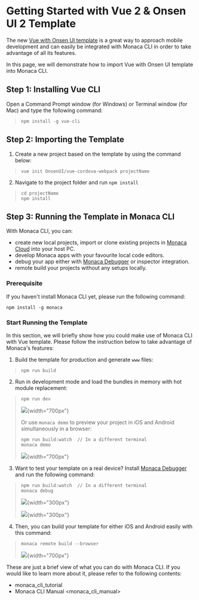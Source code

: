 Getting Started with Vue 2 & Onsen UI 2 Template
================================================

The new [Vue with Onsen UI
template](https://github.com/OnsenUI/vue-cordova-webpack) is a great way
to approach mobile development and can easily be integrated with Monaca
CLI in order to take advantage of all its features.

In this page, we will demonstrate how to import Vue with Onsen UI
template into Monaca CLI.

Step 1: Installing Vue CLI
--------------------------

Open a Command Prompt window (for Windows) or Terminal window (for Mac)
and type the following command:

> ``` {.sourceCode .bash}
> npm install -g vue-cli
> ```

Step 2: Importing the Template
------------------------------

1.  Create a new project based on the template by using the command
    below:

> ``` {.sourceCode .bash}
> vue init OnsenUI/vue-cordova-webpack projectName
> ```

2.  Navigate to the project folder and run `npm install`

> ``` {.sourceCode .bash}
> cd projectName
> npm install
> ```

Step 3: Running the Template in Monaca CLI
------------------------------------------

With Monaca CLI, you can:

-   create new local projects, import or clone existing projects in
    [Monaca Cloud](https://monaca.io/cloud.html) into your host PC.
-   develop Monaca apps with your favourite local code editors.
-   debug your app either with [Monaca
    Debugger](https://monaca.io/debugger.html) or inspector integration.
-   remote build your projects without any setups locally.

### Prerequisite

If you haven't install Monaca CLI yet, please run the following command:

``` {.sourceCode .bash}
npm install -g monaca
```

### Start Running the Template

In this section, we will briefly show how you could make use of Monaca
CLI with Vue template. Please follow the instruction below to take
advantage of Monaca's features:

1.  Build the template for production and generate `www` files:

> ``` {.sourceCode .bash}
> npm run build
> ```

2.  Run in development mode and load the bundles in memory with hot
    module replacement:

> ``` {.sourceCode .bash}
> npm run dev
> ```
>
> ![](images/vue_onsen/1.png){width="700px"}
>
> Or use `monaca demo` to preview your project in iOS and Android
> simultaneously in a browser:
>
> ``` {.sourceCode .bash}
> npm run build:watch  // In a different terminal
> monaca demo
> ```
>
> ![](images/vue_onsen/2.png){width="700px"}

3.  Want to test your template on a real device? Install [Monaca
    Debugger](https://monaca.io/debugger.html) and run the following
    command:

> ``` {.sourceCode .bash}
> npm run build:watch  // In a different terminal
> monaca debug
> ```
>
> ![](images/vue_onsen/3_1.png){width="300px"}
>
> ![](images/vue_onsen/3_2.png){width="300px"}

4.  Then, you can build your template for either iOS and Android easily
    with this command:

> ``` {.sourceCode .bash}
> monaca remote build --browser
> ```
>
> ![](images/vue_onsen/4.png){width="700px"}

These are just a brief view of what you can do with Monaca CLI. If you
would like to learn more about it, please refer to the following
contents:

-   monaca\_cli\_tutorial
-   Monaca CLI Manual &lt;monaca\_cli\_manual&gt;

